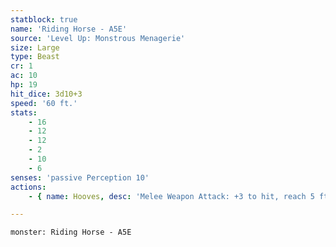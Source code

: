 ```yaml
---
statblock: true
name: 'Riding Horse - A5E'
source: 'Level Up: Monstrous Menagerie'
size: Large
type: Beast
cr: 1
ac: 10
hp: 19
hit_dice: 3d10+3
speed: '60 ft.'
stats:
    - 16
    - 12
    - 12
    - 2
    - 10
    - 6
senses: 'passive Perception 10'
actions:
    - { name: Hooves, desc: 'Melee Weapon Attack: +3 to hit, reach 5 ft., one target. Hit: 4 (1d6+1) bludgeoning damage' }

---
```

```statblock
monster: Riding Horse - A5E
```
